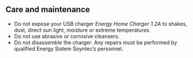 ## Care and maintenance

- Do not expose your USB charger *Energy Home Charger 1.2A* to shakes, dust, direct sun light, moisture or
extreme temperatures.
- Do not use abrasive or corrosive cleansers.
- Do not disassemble the charger. Any repairs must be performed by qualified Energy Sistem
Soyntec’s personnel.
